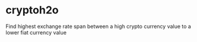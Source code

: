 # cryptoh2o
Find highest exchange rate span between a high crypto currency value to a lower fiat currency value
